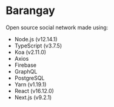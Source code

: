# Barangay

Open source social network made using:
- Node.js (v12.14.1)
- TypeScript (v3.7.5)
- Koa (v2.11.0)
- Axios
- Firebase
- GraphQL
- PostgreSQL
- Yarn (v1.19.1)
- React (v16.12.0)
- Next.js (v9.2.1)
